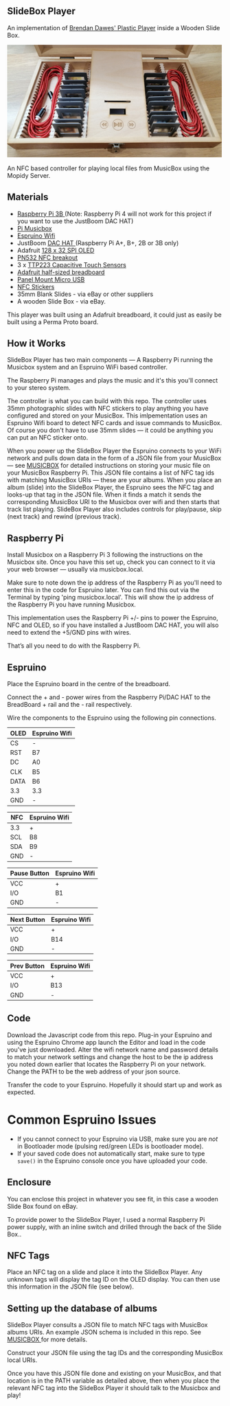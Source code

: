 SlideBox Player
---------------

An implementation of [Brendan Dawes' Plastic Player](https://github.com/brendandawes/PlasticPlayer) inside a Wooden Slide Box.

![Image if SlideBox Player](slideboxplayer.jpg?raw=true)

An NFC based controller for playing local files from MusicBox using the Mopidy Server.

Materials
---------

* [ Raspberry Pi 3B ](http://raspberrypi.org) (Note: Raspberry Pi 4 will not work for this project if you want to use the JustBoom DAC HAT)
* [ Pi Musicbox ](http://www.pimusicbox.com)
* [ Espruino Wifi ](https://www.espruino.com)
* JustBoom [ DAC HAT ](https://www.justboom.co/product/justboom-dac-hat/) (Raspberry Pi A+, B+, 2B or 3B only)
* Adafruit [ 128 x 32 SPI OLED ](https://www.adafruit.com/product/661)
* [ PN532 NFC breakout ](https://www.espruino.com/PN532)
* 3 x [ TTP223 Capacitive Touch Sensors ](https://www.amazon.co.uk/DollaTek-Capacitive-Settable-Self-lock-No-lock/dp/B07DK3DFR2/)
* [ Adafruit half-sized breadboard ](https://www.adafruit.com/product/64)
* [Panel Mount Micro USB](https://uk.rs-online.com/web/p/micro-usb-connectors/9125114/)
* [ NFC Stickers ](http://zipnfc.com/nfc-stickers/nfc-sticker-midas-tiny-ntag213.html)
* 35mm Blank Slides - via eBay or other suppliers
* A wooden Slide Box - via eBay.

This player was built using an Adafruit breadboard, it could just as easily be built using a Perma Proto board.

How it Works
------------

SlideBox Player has two main components — A Raspberry Pi running the Musicbox system and an Espruino WiFi based controller. 

The Raspberry Pi manages and plays the music and it's this you'll connect to your stereo system. 

The controller is what you can build with this repo. The controller uses 35mm photographic slides with NFC stickers to play anything you have configured and stored on your MusicBox. This imlpementation uses an Espruino Wifi board to detect NFC cards and issue commands to MusicBox. Of course you don't have to use 35mm slides — it could be anything you can put an NFC sticker onto.

When you power up the SlideBox Player the Espruino connects to your WiFi network and pulls down data in the form of a JSON file from your MusicBox — see [MUSICBOX](MUSICBOX.md) for detailed instructions on storing your music file on your MusicBox Raspberry Pi. This JSON file contains a list of NFC tag ids with matching MusicBox URIs — these are your albums. When you place an album (slide) into the SlideBox Player, the Espruino sees the NFC tag and looks-up that tag in the JSON file.  When it finds a match it sends the corresponding MusicBox URI to the Musicbox over wifi and then starts that track list playing. SlideBox Player also includes controls for play/pause, skip (next track) and rewind (previous track).

Raspberry Pi
------------

Install Musicbox on a Raspberry Pi 3 following the instructions on the Musicbox site. Once you have this set up, check you can connect to it via your web browser — usually via musicbox.local. 

Make sure to note down the ip address of the Raspberry Pi as you'll need to enter this in the code for Espruino later. You can find this out via the Terminal by typing 'ping musicbox.local'. This will show the ip address of the Raspberry Pi you have running Musicbox.

This implementation uses the Raspberry Pi +/- pins to power the Espruino, NFC and OLED, so if you have installed a JustBoom DAC HAT, you will also need to extend the +5/GND pins with wires.

That’s all you need to do with the Raspberry Pi. 


Espruino
--------

Place the Espruino board in the centre of the breadboard.

Connect the + and - power wires from the Raspberry Pi/DAC HAT to the BreadBoard + rail and the - rail respectively.

Wire the components to the Espruino using the following pin connections. 

| OLED | Espruino Wifi |
|------|---------------|
| CS   | -             |
| RST  | B7            |
| DC   | A0            |
| CLK  | B5            |
| DATA | B6            |
| 3.3  | 3.3           |
| GND  | -             |

| NFC  | Espruino Wifi |
|------|---------------|
| 3.3  | +             |
| SCL  | B8            |
| SDA  | B9            |
| GND  | -             |

| Pause Button | Espruino Wifi |
|--------------|---------------|
| VCC          | +             |
| I/O          | B1            |
| GND          | -             |

| Next Button | Espruino Wifi |
|-------------|---------------|
| VCC         | +             |
| I/O         | B14           |
| GND         | -             |

| Prev Button | Espruino Wifi |
|-------------|---------------|
| VCC         | +             |
| I/O         | B13           |
| GND         | -             |


Code
----

Download the Javascript code from this repo. Plug-in your Espruino and using the Espruino Chrome app launch the Editor and load in the code you've just downloaded. Alter the wifi network name and password details to match your network settings and change the host to be the ip address you noted down earlier that locates the Raspberry Pi on your network. Change the PATH to be the web address of your json source.

Transfer the code to your Espruino. Hopefully it should start up and work as expected.

Common Espruino Issues
======================

* If you cannot connect to your Espruino via USB, make sure you are _not_ in Bootloader mode (pulsing red/green LEDs is bootloader mode).
* If your saved code does not automatically start, make sure to type `save()` in the Espruino console once you have uploaded your code.

Enclosure
---------

You can enclose this project in whatever you see fit, in this case a wooden Slide Box found on eBay.

To provide power to the SlideBox Player, I used a normal Raspberry Pi power supply, with an inline switch and drilled through the back of the Slide Box..

NFC Tags
--------

Place an NFC tag on a slide and place it into the SlideBox Player. Any unknown tags will display the tag ID on the OLED display. You can then use this information in the JSON file (see below).

Setting up the database of albums
---------------------------------

SlideBox Player consults a JSON file to match NFC tags with MusicBox albums URIs. An example JSON schema is included in this repo. See [ MUSICBOX ](MUSICBOX.md) for more details.

Construct your JSON file using the tag IDs and the corresponding MusicBox local URIs.

Once you have this JSON file done and existing on your MusicBox, and that location is in the PATH variable as detailed above, then when you place the relevant NFC tag into the SlideBox Player it should talk to the Musicbox and play!




